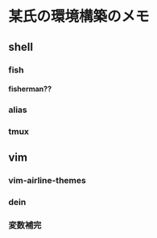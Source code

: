 # 某氏の環境構築のメモ

## shell

### fish

#### fisherman??

### alias

### tmux

## vim

### vim-airline-themes

### dein

### 変数補完

